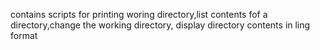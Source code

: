 contains scripts for printing woring directory,list contents fof a directory,change the working directory, display directory contents in ling format
